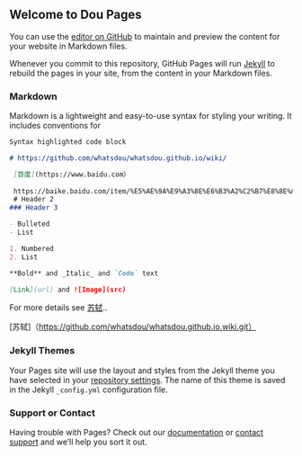 ## Welcome to Dou Pages

You can use the [editor on GitHub](https://github.com/whatsdou/whatsdou.github.io/edit/main/index.md) to maintain and preview the content for your website in Markdown files.

Whenever you commit to this repository, GitHub Pages will run [Jekyll](https://jekyllrb.com/) to rebuild the pages in your site, from the content in your Markdown files.

### Markdown

Markdown is a lightweight and easy-to-use syntax for styling your writing. It includes conventions for

```markdown
Syntax highlighted code block

# https://github.com/whatsdou/whatsdou.github.io/wiki/

 [百度](https://www.baidu.com）
 
 https://baike.baidu.com/item/%E5%AE%9A%E9%A3%8E%E6%B3%A2%C2%B7%E8%8E%AB%E5%90%AC%E7%A9%BF%E6%9E%97%E6%89%93%E5%8F%B6%E5%A3%B0/2807984
 # Header 2
### Header 3

- Bulleted
- List

1. Numbered
2. List

**Bold** and _Italic_ and `Code` text

[Link](url) and ![Image](src)
```

For more details see [苏轼](https://github.com/whatsdou/whatsdou.github.io.wiki.git)..

 [苏轼]（https://github.com/whatsdou/whatsdou.github.io.wiki.git）

### Jekyll Themes

Your Pages site will use the layout and styles from the Jekyll theme you have selected in your [repository settings](https://github.com/whatsdou/whatsdou.github.io/settings/pages). The name of this theme is saved in the Jekyll `_config.yml` configuration file.

### Support or Contact

Having trouble with Pages? Check out our [documentation](https://docs.github.com/categories/github-pages-basics/) or [contact support](https://support.github.com/contact) and we’ll help you sort it out.
